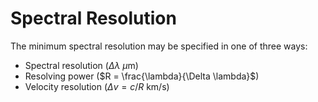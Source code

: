 # Spectral Resolution

The minimum spectral resolution may be specified in one of three ways:
- Spectral resolution ($\Delta \lambda\ \mu$m)
- Resolving power ($R = \frac{\lambda}{\Delta \lambda}$)
- Velocity resolution ($\Delta v = c / R$ km/s)
